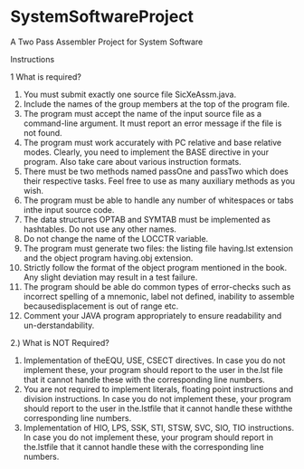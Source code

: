 # SystemSoftwareProject
A Two Pass Assembler Project for System Software

Instructions

1  What is required?
  1. You must submit exactly one source file SicXeAssm.java.
  2. Include the names of the group members at the top of the program file.
  3. The program must accept the name of the input source file as a command-line argument. It must report an error message if the file is not found.
  4. The program must work accurately with PC relative and base relative modes. Clearly, you need to implement the BASE directive in your program. Also take care about various instruction formats.
  5. There must be two methods named passOne and passTwo which does their respective tasks. Feel free to use as many auxiliary methods as you wish.
  6. The program must be able to handle any number of whitespaces or tabs inthe input source code.
  7. The data structures OPTAB and SYMTAB must be implemented as hashtables. Do not use any other names.
  8. Do not change the name of the LOCCTR variable.
  9. The program must generate two files: the listing file having.lst extension and the object program having.obj extension.
  10. Strictly follow the format of the object program mentioned in the book. Any slight deviation may result in a test failure.
  11. The program should be able do common types of error-checks such as incorrect spelling of a mnemonic, label not defined,
  inability to assemble becausedisplacement is out of range etc.
  12. Comment your JAVA program appropriately to ensure readability and un-derstandability.

2.) What is NOT Required?
  1. Implementation of theEQU, USE, CSECT directives. In case you do not implement these, your program should report to the user in the.lst file that it cannot handle these with the corresponding line numbers.
  2. You are not required to implement literals, floating point instructions and division instructions. In case you do not implement these, your program should report to the user in the.lstfile that it cannot handle these withthe corresponding line numbers.
  3. Implementation of HIO, LPS, SSK, STI, STSW, SVC, SIO, TIO instructions. In case you do not implement these, your program should report in the.lstfile that it cannot handle these with the corresponding line numbers.
